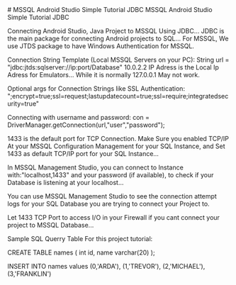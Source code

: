<meta name="google-site-verification" content="xh3U26uyWhGT0jIDhKngMQzyt5gUl7ozsBfEut-SQWs" />
# MSSQL Android Studio Simple Tutorial JDBC
 MSSQL Android Studio Simple Tutorial JDBC

Connecting Android Studio, Java Project to MSSQL Using JDBC... JDBC is the main package for connecting Android projects to SQL... For MSSQL, We use JTDS package to have Windows Authentication for MSSQL. 

Connection String Template (Local MSSQL Servers on your PC): 
String url = "jdbc:jtds:sqlserver://ip:port/Database"
10.0.2.2 IP Adress is the Local Ip Adress for Emulators... While it is normally 127.0.0.1 May not work. 

Optional args for Connection Strings like SSL Authentication:
";encrypt=true;ssl=request;lastupdatecount=true;ssl=require;integratedsecurity=true" 

Connecting with username and password:
con = DriverManager.getConnection(url,"user","password");

1433 is the default port for TCP Connection. 
Make Sure you enabled TCP/IP At your MSSQL Configuration Management for your SQL Instance, and Set 1433 as default TCP/IP port for your SQL Instance... 

In MSSQL Management Studio, you can connect to Instance with:"localhost,1433" and your password (if available), to check if your Database is listening at your localhost...

You can use MSSQL Management Studio to see the connection attempt logs for your SQL Database you are trying to connect your Project to. 

Let 1433 TCP Port to access I/O in your Firewall if you cant connect your project to MSSQL Database... 

Sample SQL Querry Table For this project tutorial:

CREATE TABLE names (
    int id,
    name varchar(20)
);

INSERT INTO names values
(0,'ARDA'),
(1,'TREVOR'),
(2,'MICHAEL'),
(3,'FRANKLIN')
